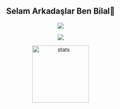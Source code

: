 
<!--
** // ### Hi there 👋
** 
-->
<!--
**mehmetkazim0/mehmetkazim0** is a ✨ _special_ ✨ repository because its `README.md` (this file) appears on your GitHub profile.

- Here are some ideas to get you started:

- 🔭 I’m currently working on ...
- 🌱 I’m currently learning ...
- 👯 I’m looking to collaborate on ...
- 🤔 I’m looking for help with ...
- 💬 Ask me about ...
- 📫 How to reach me: ...
- 😄 Pronouns: ...
- ⚡ Fun fact: ...
-->

<h2 align="center">Selam Arkadaşlar Ben Bilal👋</h2>

<p align="center">
  <a href="https://github.com/koderbilal" target"blank_"><img src="https://img.shields.io/badge/GitHub%20-191717.svg?&style=for-the-badge&logo=github&logoColor=white"></a>
</p>
<p align="center">
  <a href="https://discord.com/users/802836916562034748" target"blank_"><img src="https://dcbadge.vercel.app/api/shield/802836916562034748?theme=discord-inverted"></a>
</p>


<p align="center">
  <img src="https://github-readme-stats.vercel.app/api?username=koderbilal&count_private=true&show_icons=true&theme=dark&hide_border=true" width="%100" height="150px" alt="stats" />
</p>
